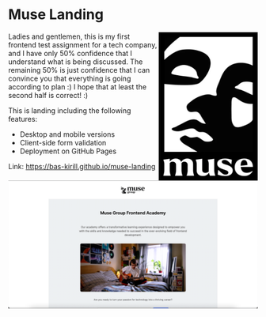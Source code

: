 # Muse Landing

[comment]: <> (<img style="float: right" ... /> does not work at Github) 
<img align="right" width="200" height="300" src="./images/muse-logo.png">

Ladies and gentlemen, this is my first frontend test assignment for a tech company,
and I have only 50% confidence that I
understand what is being discussed.
The remaining 50% is just confidence that I can convince you that everything is
going according to plan :)
I hope that at least the second half is correct!
:)

This is landing including the following features:
* Desktop and mobile versions
* Client-side form validation
* Deployment on GitHub Pages

Link: https://bas-kirill.github.io/muse-landing

<img src="./images/deployed-landing-example.png">

[comment]: <> (Сверстать адаптивно любым предпочитаемым способом)
[comment]: <> (Сделать валидацию email-поля по клику кнопки формы и по нажатию кнопки Enter)
[comment]: <> (Показывать alert "Welcome to the team!", если валидация прошла успешно)
[comment]: <> (Показывать alert "Email is invalid", если валидация прошла неуспешно)
[comment]: <> (Залить код в публичный Github репозиторий)
[comment]: <> (Задеплоить результат на Github Pages)
[comment]: <> (Прислать ссылку на репозиторий и на сайт)
[comment]: <> (На выполнение задания дается 7 календарных дней. Удачи!)
